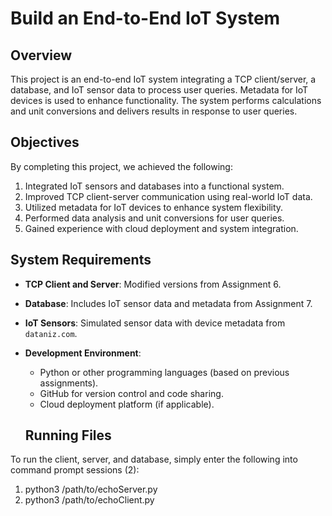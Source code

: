 # Build an End-to-End IoT System

## Overview
This project is an end-to-end IoT system integrating a TCP client/server, a database, and IoT sensor data to process user queries. Metadata for IoT devices is used to enhance functionality. The system performs calculations and unit conversions and delivers results in response to user queries.

## Objectives
By completing this project, we achieved the following:
1. Integrated IoT sensors and databases into a functional system.
2. Improved TCP client-server communication using real-world IoT data.
3. Utilized metadata for IoT devices to enhance system flexibility.
4. Performed data analysis and unit conversions for user queries.
5. Gained experience with cloud deployment and system integration.

## System Requirements
- **TCP Client and Server**: Modified versions from Assignment 6.
- **Database**: Includes IoT sensor data and metadata from Assignment 7.
- **IoT Sensors**: Simulated sensor data with device metadata from `dataniz.com`.
- **Development Environment**:
  - Python or other programming languages (based on previous assignments).
  - GitHub for version control and code sharing.
  - Cloud deployment platform (if applicable).

  ## Running Files
To run the client, server, and database, simply enter the following into command prompt sessions (2):
1. python3 /path/to/echoServer.py
2. python3 /path/to/echoClient.py
